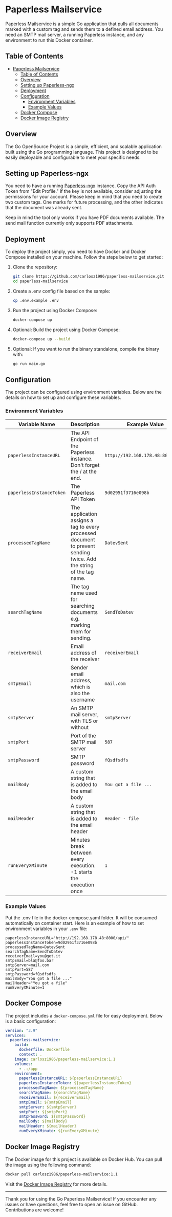 # Paperless Mailservice

Paperless Mailservice is a simple Go application that pulls all documents marked with a custom tag and sends them to a defined email address. You need an SMTP mail server, a running Paperless instance, and any environment to run this Docker container.

## Table of Contents

- [Paperless Mailservice](#paperless-mailservice)
  - [Table of Contents](#table-of-contents)
  - [Overview](#overview)
  - [Setting up Paperless-ngx](#setting-up-paperless-ngx)
  - [Deployment](#deployment)
  - [Configuration](#configuration)
    - [Environment Variables](#environment-variables)
    - [Example Values](#example-values)
  - [Docker Compose](#docker-compose)
  - [Docker Image Registry](#docker-image-registry)

## Overview

The Go OpenSource Project is a simple, efficient, and scalable application built using the Go programming language. This project is designed to be easily deployable and configurable to meet your specific needs.

## Setting up Paperless-ngx

You need to have a running [Paperless-ngx](https://github.com/paperless-ngx/paperless-ngx) instance. Copy the API Auth Token from "Edit Profile." If the key is not available, consider adjusting the permissions for your account. Please keep in mind that you need to create two custom tags. One marks for future processing, and the other indicates that the document was already sent.

Keep in mind the tool only works if you have PDF documents available. The send mail function currently only supports PDF attachments.

## Deployment

To deploy the project simply, you need to have Docker and Docker Compose installed on your machine. Follow the steps below to get started:

1. Clone the repository:
   ```sh
   git clone https://github.com/carlosz1986/paperless-mailservice.git
   cd paperless-mailservice
   ```
2. Create a .env config file based on the sample:
   ```sh
   cp .env.example .env
   ```

3. Run the project using Docker Compose:
   ```sh
   docker-compose up
   ```

4. Optional: Build the project using Docker Compose:
   ```sh
   docker-compose up --build
   ```

5. Optional: If you want to run the binary standalone, compile the binary with:
   ```sh
   go run main.go
   ```

## Configuration

The project can be configured using environment variables. Below are the details on how to set up and configure these variables.

### Environment Variables

| Variable Name          | Description                                                                            | Example Value                          |
|------------------------|----------------------------------------------------------------------------------------|----------------------------------------|
| `paperlessInstanceURL` | The API Endpoint of the Paperless instance. Don't forget the / at the end.             | `http://192.168.178.48:8000/api/`      |
| `paperlessInstanceToken` | The Paperless API Token                                                               | `9d02951f3716e098b`                    |
| `processedTagName`     | The application assigns a tag to every processed document to prevent sending twice. Add the string of the tag name. | `DatevSent`                            |
| `searchTagName`        | The tag name used for searching documents e.g. marking them for sending.                                             | `SendToDatev`                          |
| `receiverEmail`        | Email address of the receiver                                                          | `receiverEmail`                        |
| `smtpEmail`            | Sender email address, which is also the username                                       | `mail.com`                             |
| `smtpServer`           | An SMTP mail server, with TLS or without                                               | `smtpServer`                           |
| `smtpPort`             | Port of the SMTP mail server                                                           | `587`                                  |
| `smtpPassword`         | SMTP password                                                                          | `fQsdfsdfs`                            |
| `mailBody`             | A custom string that is added to the email body                                        | `You got a file ...`                   |
| `mailHeader`           | A custom string that is added to the email header                                      | `Header - file`                        |
| `runEveryXMinute`      | Minutes break between every execution. -1 starts the execution once                    | `1`                                    |

### Example Values

Put the .env file in the docker-compose.yaml folder. It will be consumed automatically on container start. Here is an example of how to set environment variables in your `.env` file:

```env
paperlessInstanceURL="http://192.168.178.48:8000/api/"
paperlessInstanceToken=9d02951f3716e098b
processedTagName=DatevSent
searchTagName=SendToDatev
receiverEmail=you@get.it
smtpEmail=bla@foo.bar
smtpServer=mail.com
smtpPort=587
smtpPassword=fQsdfsdfs
mailBody="You got a file ..."
mailHeader="You got a file"
runEveryXMinute=1
```

## Docker Compose

The project includes a `docker-compose.yml` file for easy deployment. Below is a basic configuration:

```yaml
version: "3.9"
services:
  paperless-mailservice:
    build:
      dockerfile: Dockerfile
      context: .
    image: carlosz1986/paperless-mailservice:1.1
    volumes:
      - .:/app
    environment:
      paperlessInstanceURL: ${paperlessInstanceURL}
      paperlessInstanceToken: ${paperlessInstanceToken}
      processedTagName: ${processedTagName}
      searchTagName: ${searchTagName}
      receiverEmail: ${receiverEmail}
      smtpEmail: ${smtpEmail}
      smtpServer: ${smtpServer}
      smtpPort: ${smtpPort}
      smtpPassword: ${smtpPassword}
      mailBody: ${mailBody}
      mailHeader: ${mailHeader}
      runEveryXMinute: ${runEveryXMinute}
```

## Docker Image Registry

The Docker image for this project is available on Docker Hub. You can pull the image using the following command:

```sh
docker pull carlosz1986/paperless-mailservice:1.1
```

Visit the [Docker Image Registry](https://hub.docker.com/r/carlosz1986/paperless-mailservice) for more details.

---

Thank you for using the Go Paperless Mailservice! If you encounter any issues or have questions, feel free to open an issue on GitHub. Contributions are welcome!